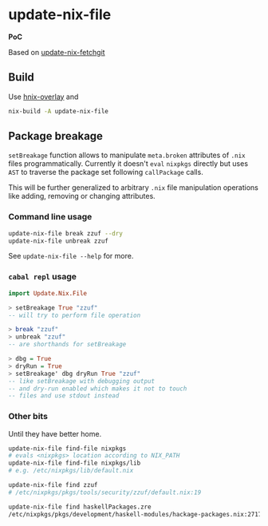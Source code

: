 # update-nix-file

**PoC**


Based on [update-nix-fetchgit](https://github.com/expipiplus1/update-nix-fetchgit)

## Build

Use [hnix-overlay](https://github.com/sorki/hnix-overlay) and

```bash
nix-build -A update-nix-file
```

## Package breakage

`setBreakage` function allows to manipulate `meta.broken`
attributes of `.nix` files programmatically. Currently it doesn't `eval`
`nixpkgs` directly but uses `AST` to traverse the package set following
`callPackage` calls.

This will be further generalized to arbitrary `.nix` file
manipulation operations like adding, removing or changing attributes.

### Command line usage

```bash
update-nix-file break zzuf --dry
update-nix-file unbreak zzuf
```

See `update-nix-file --help` for more.

### `cabal repl` usage

```haskell
import Update.Nix.File

> setBreakage True "zzuf"
-- will try to perform file operation

> break "zzuf"
> unbreak "zzuf"
-- are shorthands for setBreakage

> dbg = True
> dryRun = True
> setBreakage' dbg dryRun True "zzuf"
-- like setBreakage with debugging output
-- and dry-run enabled which makes it not to touch
-- files and use stdout instead
```


### Other bits

Until they have better home.

```bash
update-nix-file find-file nixpkgs
# evals <nixpkgs> location according to NIX_PATH
update-nix-file find-file nixpkgs/lib
# e.g. /etc/nixpkgs/lib/default.nix

update-nix-file find zzuf
# /etc/nixpkgs/pkgs/tools/security/zzuf/default.nix:19

update-nix-file find haskellPackages.zre
/etc/nixpkgs/pkgs/development/haskell-modules/hackage-packages.nix:271703
```

